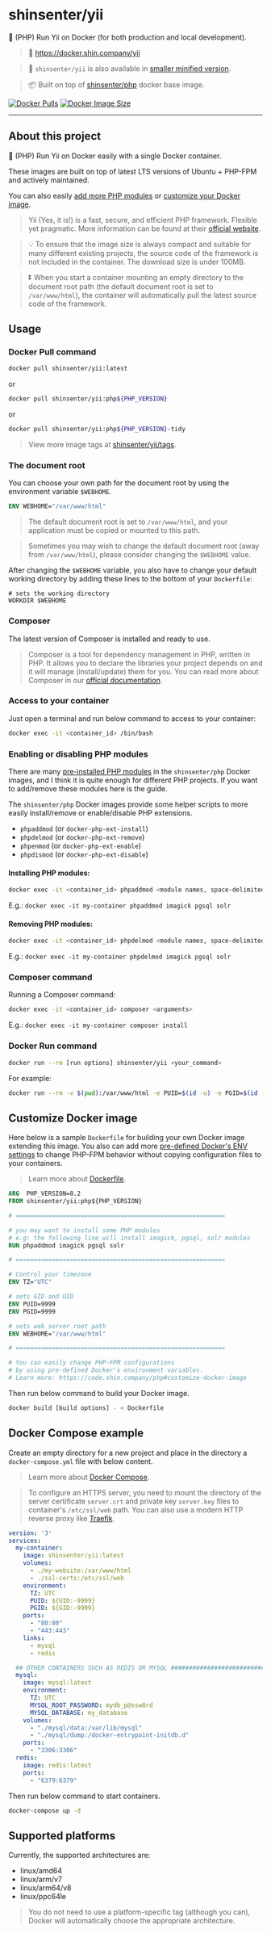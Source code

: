 # shinsenter/yii

🔰 (PHP) Run Yii on Docker (for both production and local development).

> 🔗 https://docker.shin.company/yii

> 🚀 `shinsenter/yii` is also available in [smaller minified version](https://docker.shin.company/yii/tags?page=1&name=tidy).

> 📦 Built on top of [shinsenter/php](https://docker.shin.company/php) docker base image.

[![Docker Pulls](https://img.shields.io/docker/pulls/shinsenter/yii)](https://docker.shin.company/yii) [![Docker Image Size](https://img.shields.io/docker/image-size/shinsenter/yii/latest?label=shinsenter%2Fyii)](https://docker.shin.company/yii)

* * *

## About this project

🔰 (PHP) Run Yii on Docker easily with a single Docker container.

These images are built on top of latest LTS versions of Ubuntu + PHP-FPM and actively maintained.

You can also easily [add more PHP modules](#enabling-or-disabling-php-modules) or [customize your Docker image](#customize-docker-image).

> Yii (Yes, it is!) is a fast, secure, and efficient PHP framework. Flexible yet pragmatic. More information can be found at their [official website](https://www.yiiframework.com).

> 💡 To ensure that the image size is always compact and suitable for many different existing projects, the source code of the framework is not included in the container. The download size is under 100MB.

> ⏬ When you start a container mounting an empty directory to the document root path (the default document root is set to `/var/www/html`), the container will automatically pull the latest source code of the framework.

## Usage

### Docker Pull command

```bash
docker pull shinsenter/yii:latest
```

or

```bash
docker pull shinsenter/yii:php${PHP_VERSION}
```

or

```bash
docker pull shinsenter/yii:php${PHP_VERSION}-tidy
```

> View more image tags at [shinsenter/yii/tags](https://docker.shin.company/yii/tags).

### The document root

You can choose your own path for the document root by using the environment variable `$WEBHOME`.

```Dockerfile
ENV WEBHOME="/var/www/html"
```

> The default document root is set to `/var/www/html`, and your application must be copied or mounted to this path.

> Sometimes you may wish to change the default document root (away from `/var/www/html`), please consider changing the `$WEBHOME` value.

After changing the `$WEBHOME` variable, you also have to change your default working directory by adding these lines to the bottom of your `Dockerfile`:

```
# sets the working directory
WORKDIR $WEBHOME
```

### Composer

The latest version of Composer is installed and ready to use.

> Composer is a tool for dependency management in PHP, written in PHP. It allows you to declare the libraries your project depends on and it will manage (install/update) them for you. You can read more about Composer in our [official documentation](https://getcomposer.org/doc).

### Access to your container

Just open a terminal and run below command to access to your container:

```bash
docker exec -it <container_id> /bin/bash
```

### Enabling or disabling PHP modules

There are many [pre-installed PHP modules](https://code.shin.company/php#pre-installed-php-modules) in the `shinsenter/php` Docker images, and I think it is quite enough for different PHP projects. If you want to add/remove these modules here is the guide.

The `shinsenter/php` Docker images provide some helper scripts to more easily install/remove or enable/disable PHP extensions.
- `phpaddmod` (or `docker-php-ext-install`)
- `phpdelmod` (or `docker-php-ext-remove`)
- `phpenmod` (or `docker-php-ext-enable`)
- `phpdismod` (or `docker-php-ext-disable`)

#### Installing PHP modules:

```bash
docker exec -it <container_id> phpaddmod <module names, space-delimited list>
```

E.g.: `docker exec -it my-container phpaddmod imagick pgsql solr`

#### Removing PHP modules:

```bash
docker exec -it <container_id> phpdelmod <module names, space-delimited list>
```

E.g.: `docker exec -it my-container phpdelmod imagick pgsql solr`

### Composer command

Running a Composer command:

```bash
docker exec -it <container_id> composer <arguments>
```

E.g.: `docker exec -it my-container composer install`

### Docker Run command

```bash
docker run --rm [run options] shinsenter/yii <your_command>
```

For example:

```bash
docker run --rm -v $(pwd):/var/www/html -e PUID=$(id -u) -e PGID=$(id -g) shinsenter/yii composer dump-autoload
```

## Customize Docker image

Here below is a sample `Dockerfile` for building your own Docker image extending this image. You also can add more [pre-defined Docker's ENV settings](https://code.shin.company/php#customize-docker-image) to change PHP-FPM behavior without copying configuration files to your containers.

> Learn more about [Dockerfile](https://docs.docker.com/engine/reference/builder).

```Dockerfile
ARG  PHP_VERSION=8.2
FROM shinsenter/yii:php${PHP_VERSION}

# ==========================================================

# you may want to install some PHP modules
# e.g: the following line will install imagick, pgsql, solr modules
RUN phpaddmod imagick pgsql solr

# ==========================================================

# Control your timezone
ENV TZ="UTC"

# sets GID and UID
ENV PUID=9999
ENV PGID=9999

# sets web server root path
ENV WEBHOME="/var/www/html"

# ==========================================================

# You can easily change PHP-FPM configurations
# by using pre-defined Docker's environment variables.
# Learn more: https://code.shin.company/php#customize-docker-image
```

Then run below command to build your Docker image.

```bash
docker build [build options] - < Dockerfile
```

## Docker Compose example

Create an empty directory for a new project and place in the directory a `docker-compose.yml` file with below content.

> Learn more about [Docker Compose](https://docs.docker.com/compose).

> To configure an HTTPS server, you need to mount the directory of the server certificate `server.crt` and private key `server.key` files to container's `/etc/ssl/web` path. You can also use a modern HTTP reverse proxy like [Traefik](https://hub.docker.com/_/traefik).

```yml
version: '3'
services:
  my-container:
    image: shinsenter/yii:latest
    volumes:
      - ./my-website:/var/www/html
      - ./ssl-certs:/etc/ssl/web
    environment:
      TZ: UTC
      PUID: ${UID:-9999}
      PGID: ${GID:-9999}
    ports:
      - "80:80"
      - "443:443"
    links:
      - mysql
      - redis

  ## OTHER CONTAINERS SUCH AS REDIS OR MYSQL ###################################
  mysql:
    image: mysql:latest
    environment:
      TZ: UTC
      MYSQL_ROOT_PASSWORD: mydb_p@ssw0rd
      MYSQL_DATABASE: my_database
    volumes:
      - "./mysql/data:/var/lib/mysql"
      - "./mysql/dump:/docker-entrypoint-initdb.d"
    ports:
      - "3306:3306"
  redis:
    image: redis:latest
    ports:
      - "6379:6379"
```

Then run below command to start containers.

```bash
docker-compose up -d
```

## Supported platforms

Currently, the supported architectures are:

- linux/amd64
- linux/arm/v7
- linux/arm64/v8
- linux/ppc64le

> You do not need to use a platform-specific tag (although you can), Docker will automatically choose the appropriate architecture.